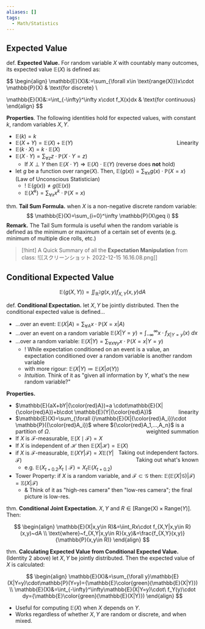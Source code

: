 ```yaml
---
aliases: []
tags:
  - Math/Statistics
---
```


## Expected Value

def. **Expected Value.** For random variable $X$ with countably many outcomes, its expected value $\mathbb{E}(X)$ is defined as:

$$
\begin{align}
\mathbb{E}(X)&:=\sum_{\forall x\in \text{range(X)}}x\cdot \mathbb{P}(X)  &  \text{for discrete} \\

\mathbb{E}(X)&:=\int_{-\infty}^\infty x\cdot f_X(x)dx & \text{for continuous}
\end{align}
$$

**Properties**. The following identities hold for expected values, with constant $k$, random variables $X,Y$.
- $\mathbb{E}(k)=k$
- $\mathbb{E}(X+Y)=\mathbb{E}(X)+\mathbb{E}(Y)$ <span style="float:right;">Linearity</span>
- $\mathbb{E}(k\cdot X)=k\cdot \mathbb{E}(X)$
- $\mathbb{E}(X\cdot Y)=\sum_{\forall z}z\cdot \mathbb{P}(X\cdot Y=z)$
	- If $X\perp Y$ then $\mathbb{E}(X\cdot Y)\Rightarrow\mathbb{E}(X)\cdot \mathbb{E}(Y)$ (reverse does **not** hold)
- let $g$ be a function over $\text{range}(X)$. Then, $\mathbb{E}(g(x))=\sum_{\forall x}g(x)\cdot \mathbb{P}(X=x)$ (Law of Unconscious Statistician)
	- ! $\mathbb{E}(g(x))\neq g(\mathbb{E}(x))$
	- $\mathbb{E}(X^k)=\sum_{\forall x}x^k \cdot \mathbb{P}(X=x)$

thm. **Tail Sum Formula.** when $X$ is a non-negative discrete random variable:
$$
\mathbb{E}(X)=\sum_{i=0}^\infty  \mathbb{P}(X\geq i)
$$
**Remark.** The Tail Sum formula is useful when the random variable is defined as the minimum or maximum of a certain set of events (e.g. minimum of multiple dice rolls, etc.)

> [!hint] A Quick Summary of all the **Expectation Manipulation** from class:
![[スクリーンショット 2022-12-15 16.16.08.png]]

## Conditional Expected Value

$$
\mathbb{E}(g(X,Y))=\iint_\mathbb{R^2}g(x,y)f_{X,Y}(x,y)dA
$$

def. **Conditional Expectation.** let $X,Y$ be jointly distributed. Then the conditional expected value is defined…
- …over an event: $\mathbb{E}(X|A)=\sum_{\forall A}x\cdot \mathbb{P}(X=x|A)$
- …over an event on a random variable $\mathbb{E}(X|Y=y)=\int_{-\infty}^\infty x \cdot f_{X|Y=y}(x)~dx$
- …over a random variable: $\mathbb{E}(X|Y)=\sum_{\forall x\forall y}x\cdot \mathbb{P}(X=x|Y=y)$
	- ! While expectation conditioned on an event is a value, an expectation conditioned over a random variable is another random variable
	- with more rigour: $\mathbb{E}(X|Y)\coloneqq \mathbb{E}(X|\sigma(Y))$
	- _Intuition._ Think of it as "given all information by $Y$, what's the new random variable?"

**Properties.**
- $\mathbb{E}(aX+bY|{\color{red}A})=a \cdot\mathbb{E}(X|{\color{red}A})+b\cdot \mathbb{E}(Y|{\color{red}A})$ <span style="float:right;">linearity</span>
- $\mathbb{E}(X)=\sum_{\forall i}\mathbb{E}(X|{\color{red}A_i})\cdot \mathbb{P}({\color{red}A_i})$ where ${\color{red}A_1,…,A_n}$ is a partition of $\Omega$.<span style="float:right;">weighted summation</span>
- If $X$ is $\mathcal{F}$-measurable, $\mathbb{E}(X\mid \mathcal{F})=X$
- If $X$ is independent of $\mathcal{H}$ then $\mathbb{E}(X|\mathcal{H})=\mathbb{E}(X)$ <span style="float:right;">Taking out independent factors. </span>
- if $X$ is $\mathcal{F}$-measurable, $\mathbb{E}(XY|\mathcal{F})=X\mathbb{E}(Y|\mathcal{F})$ <span style="float:right;">Taking out what's known</span>
	- e.g. $\mathbb{E}(X_{t+0.2}X_{t}\mid \mathcal{F})=X_{t}\mathbb{E}(X_{t+0.2})$
- Tower Property: if $X$ is a random variable, and $\mathcal{F} \subset \mathcal{G}$ then: $\mathbb{E}(\mathbb{E}(X|\mathcal{G})|\mathcal{F})=\mathbb{E}(X|\mathcal{F})$
	- & Think of it as "high-res camera" then "low-res camera"; the final picture is low-res.

thm. **Conditional Joint Expectation.** $X,Y$ and $R\in [\text{Range(X)}\times \text{Range}(Y)]$. Then:

$$
\begin{align}
\mathbb{E}(X|x,y\in R)&=\iint_Rx\cdot f_{X,Y|x,y\in R}(x,y)~dA \\
\text{where}~f_{X,Y|x,y\in R}(x,y)&=\frac{f_{X,Y}(x,y)}{\mathbb{P}(x,y\in R)}
\end{align}
$$

thm. **Calculating Expected Value from Conditional Expected Value.** (Identity 2 above) let $X,Y$ be jointly distributed. Then the expected value of $X$ is calculated:

$$
\begin{align}
\mathbb{E}(X)&=\sum_{\forall y}\mathbb{E}(X|Y=y)\cdot\mathbb{P}(Y=y)={\mathbb{E}\color{green}(\mathbb{E}(X|Y)})
\\
\mathbb{E}(X)&=\int_{-\infty}^\infty\mathbb{E}(X|Y=y)\cdot\ f_Y(y)\cdot dy={\mathbb{E}\color{green}(\mathbb{E}(X|Y)})
\end{align}
$$

- Useful for computing $\mathbb{E}(X)$ when $X$ depends on $Y$.
- Works regardless of whether $X,Y$ are random or discrete, and when mixed.

